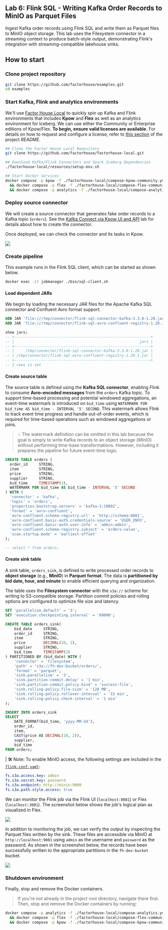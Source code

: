 ## Lab 6: Flink SQL - Writing Kafka Order Records to MinIO as Parquet Files

Ingest Kafka order records using Flink SQL and write them as Parquet files to MinIO object storage. This lab uses the Filesystem connector in a streaming context to produce batch-style output, demonstrating Flink's integration with streaming-compatible lakehouse sinks.

## How to start

### Clone project repository

```bash
git clone https://github.com/factorhouse/examples.git
cd examples
```

### Start Kafka, Flink and analytics environments

We'll use [Factor House Local](https://github.com/factorhouse/factorhouse-local) to quickly spin up Kafka and Flink environments that includes **Kpow** and **Flex** as well as an analytics environment for Iceberg. We can use either the Community or Enterprise editions of Kpow/Flex. **To begin, ensure valid licenses are available.** For details on how to request and configure a license, refer to [this section](https://github.com/factorhouse/factorhouse-local?tab=readme-ov-file#update-kpow-and-flex-licenses) of the project _README_.

```bash
## Clone the Factor House Local Repository
git clone https://github.com/factorhouse/factorhouse-local.git

## Download Kafka/Flink Connectors and Spark Iceberg Dependencies
./factorhouse-local/resources/setup-env.sh

## Start Docker Services
docker compose -p kpow -f ./factorhouse-local/compose-kpow-community.yml up -d \
  && docker compose -p flex -f ./factorhouse-local/compose-flex-community.yml up -d \
  && docker compose -p analytics -f ./factorhouse-local/compose-analytics.yml up -d
```

### Deploy source connector

We will create a source connector that generates fake order records to a Kafka topic (`orders`). See the [Kafka Connect via Kpow UI and API](../lab-02/) lab for details about how to create the connector.

Once deployed, we can check the connector and its tasks in Kpow.

![](./images/kafka-connector.png)

### Create pipeline

This example runs in the Flink SQL client, which can be started as shown below.

```bash
docker exec -it jobmanager ./bin/sql-client.sh
```

#### Load dependent JARs

We begin by loading the necessary JAR files for the Apache Kafka SQL connector and Confluent Avro format support.

```sql
ADD JAR 'file:///tmp/connector/flink-sql-connector-kafka-3.3.0-1.20.jar';
ADD JAR 'file:///tmp/connector/flink-sql-avro-confluent-registry-1.20.1.jar';

show jars;
-- +-------------------------------------------------------------+
-- |                                                        jars |
-- +-------------------------------------------------------------+
-- |     /tmp/connector/flink-sql-connector-kafka-3.3.0-1.20.jar |
-- | /tmp/connector/flink-sql-avro-confluent-registry-1.20.1.jar |
-- +-------------------------------------------------------------+
-- 2 rows in set
```

#### Create source table

The source table is defined using the **Kafka SQL connector**, enabling Flink to consume **Avro-encoded messages** from the `orders` Kafka topic. To support time-based processing and potential windowed aggregations, an event-time watermark is introduced on `bid_time` using `WATERMARK FOR bid_time AS bid_time - INTERVAL '5' SECOND`. This watermark allows Flink to track event time progress and handle out-of-order events, which is required for time-based operations such as windowed aggregations or joins.

> 💡 The watermark definition can be omitted in this lab because the goal is simply to write Kafka records to an object storage (_MinIO_) without performing time-base transformations. However, including it prepares the pipeline for future event-time logic.

```sql
CREATE TABLE orders (
  order_id     STRING,
  item         STRING,
  price        STRING,
  supplier     STRING,
  bid_time     TIMESTAMP(3),
  WATERMARK FOR bid_time AS bid_time - INTERVAL '5' SECOND
) WITH (
  'connector' = 'kafka',
  'topic' = 'orders',
  'properties.bootstrap.servers' = 'kafka-1:19092',
  'format' = 'avro-confluent',
  'avro-confluent.schema-registry.url' = 'http://schema:8081',
  'avro-confluent.basic-auth.credentials-source' = 'USER_INFO',
  'avro-confluent.basic-auth.user-info' = 'admin:admin',
  'avro-confluent.schema-registry.subject' = 'orders-value',
  'scan.startup.mode' = 'earliest-offset'
);

-- select * from orders;
```

#### Create sink table

A sink table, `orders_sink`, is defined to write processed order records to **object storage** (e.g., **MinIO**) in **Parquet format**. The data is **partitioned by bid date, hour, and minute** to enable efficient querying and organization.

The table uses the **Filesystem connector** with the `s3a://` scheme for writing to S3-compatible storage. Partition commit policies and rolling options are configured to optimize file size and latency.

```sql
SET 'parallelism.default' = '3';
SET 'execution.checkpointing.interval' = '60000';

CREATE TABLE orders_sink(
    bid_date     STRING,
    order_id     STRING,
    item         STRING,
    price        DECIMAL(10, 2),
    supplier     STRING,
    bid_time     TIMESTAMP(3)
) PARTITIONED BY (bid_date) WITH (
    'connector' = 'filesystem',
    'path' = 's3a://fh-dev-bucket/orders/',
    'format' = 'parquet',
    'sink.parallelism' = '3',
    'sink.partition-commit.delay' = '1 min',
    'sink.partition-commit.policy.kind' = 'success-file',
    'sink.rolling-policy.file-size' = '128 MB',
    'sink.rolling-policy.rollover-interval' = '15 min',
    'sink.rolling-policy.check-interval' = '1 min'
);

INSERT INTO orders_sink
SELECT
    DATE_FORMAT(bid_time, 'yyyy-MM-dd'),
    order_id,
    item,
    CAST(price AS DECIMAL(10, 2)),
    supplier,
    bid_time
FROM orders;
```

| 🛠 Note: To enable MinIO access, the following settings are included in the [`flink-conf.yaml`](https://github.com/factorhouse/factorhouse-local/blob/main/resources/flex/flink/flink-conf.yaml):

```yaml
fs.s3a.access.key: admin
fs.s3a.secret.key: password
fs.s3a.endpoint: http://minio:9000
fs.s3a.path.style.access: true
```

We can monitor the Flink job via the Flink UI (`localhost:8081`) or Flex (`localhost:3001`). The screenshot below shows the job's logical plan as visualized in Flex.

![](./images/flex-01.png)

In addition to monitoring the job, we can verify the output by inspecting the Parquet files written by the sink. These files are accessible via MinIO at `http://localhost:9001` using `admin` as the username and `password` as the password. As shown in the screenshot below, the records have been successfully written to the appropriate partitions in the `fh-dev-bucket` bucket.

![](./images/minio-01.png)

### Shutdown environment

Finally, stop and remove the Docker containers.

> If you're not already in the project root directory, navigate there first.
> Then, stop and remove the Docker containers by running:

```bash
docker compose -p analytics -f ./factorhouse-local/compose-analytics.yml down \
  && docker compose -p flex -f ./factorhouse-local/compose-flex-community.yml down \
  && docker compose -p kpow -f ./factorhouse-local/compose-kpow-community.yml down
```
